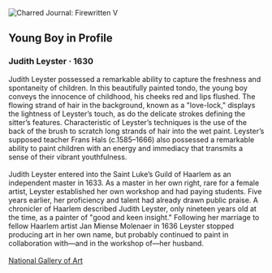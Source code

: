 <div class="artwork-of-the-day">
  <div class="container">
    <div class="img-wrapper">
      <img
        src="https://uploads1.wikiart.org/00443/images/judith-leyster/1630young-boy-in-profile-c-1630-1.jpg!Large.jpg"
        alt="Charred Journal: Firewritten V" />
    </div>
    <div class="artwork-detail">
      <div class="artwork-origin"> 
        <h2 class="artwork-name">Young Boy in Profile</h2>
        <h3 class="artist">
          Judith Leyster
                    ·  1630
        </h3>
      </div>
      <p class="description">
        <span class="artwork-description-text ng-binding" ng-bind-html="viewModel.ArtworkOfTheDay.Description | unsafe">Judith Leyster possessed a remarkable ability to capture the freshness and spontaneity of children. In this beautifully painted tondo, the young boy conveys the innocence of childhood, his cheeks red and lips flushed. The flowing strand of hair in the background, known as a "love-lock," displays the lightness of Leyster’s touch, as do the delicate strokes defining the sitter’s features. Characteristic of Leyster’s techniques is the use of the back of the brush to scratch long strands of hair into the wet paint. Leyster’s supposed teacher Frans Hals (c.1585–1666) also possessed a remarkable ability to paint children with an energy and immediacy that transmits a sense of their vibrant youthfulness.<br><br>Judith Leyster entered into the Saint Luke’s Guild of Haarlem as an independent master in 1633. As a master in her own right, rare for a female artist, Leyster established her own workshop and had paying students. Five years earlier, her proficiency and talent had already drawn public praise. A chronicler of Haarlem described Judith Leyster, only nineteen years old at the time, as a painter of "good and keen insight." Following her marriage to fellow Haarlem artist Jan Miense Molenaer in 1636 Leyster stopped producing art in her own name, but probably continued to paint in collaboration with—and in the workshop of—her husband.<br><br><a target="_blank" href="https://www.nga.gov/collection/art-object-page.142346.html">National Gallery of Art</a></span>
                        <div class="text-shadow-container" ng-show="showShadow" style=""></div>
      </p>
    </div>
  </div>

</div>
